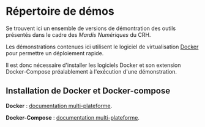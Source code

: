 # Répertoire de démos

Se trouvent ici un ensemble de versions de démontration des outils présentés dans le cadre des *Mardis Numériques* du CRH.

Les démonstrations contenues ici utilisent le logiciel de virtualisation [Docker](https://www.docker.com/) pour permettre un déploiement rapide.

Il est donc nécessaire d'installer les logiciels Docker et son extension Docker-Compose préalablement à l'exécution d'une démonstration.


## Installation de Docker et Docker-compose

**Docker** : [documentation multi-plateforme](https://docs.docker.com/docker-for-windows/install/).

**Docker-Compose** : [documentation multi-plateforme](https://docs.docker.com/compose/install/#install-compose).
